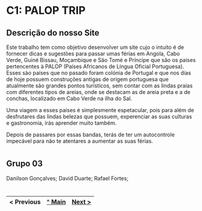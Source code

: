 # C1: PALOP TRIP

## Descrição do nosso Site

Este trabalho tem como objetivo desenvolver um site cujo o intuito é de fornecer dicas e sugestões para passar umas férias em 
Angola, Cabo Verde, Guiné Bissau, Moçambique e São Tomé e Príncipe que são os países pertencentes à PALOP (Países Africanos de 
Língua Oficial Portuguesa).
Esses sào países que no pasado foram colónia de Portugal e que nos dias de hoje possuem construções antigas de origem portuguesa 
que atualmente são grandes pontos turísticos, sem contar com as lindas praias com diferentes tipos de areias, onde se destacam as 
de areia preta e a de conchas, localizado em Cabo Verde na ilha do Sal.

Uma viagem a esses países é simplesmente espetacular, pois para além de desfrutares das lindas belezas que possuem, experenciar as
suas culturas e gastronomia, irás aprender muito também.

Depois de passares por essas bandas, terás de ter um autocontrole impecável para não te atentares a aumentar as suas férias.

#

## Grupo 03
Danilson Gonçalves;
David Duarte;
Rafael Fortes;


#

< Previous | [^ Main](../../../) | [Next >](c2.md)
:--- | :---: | ---: 
